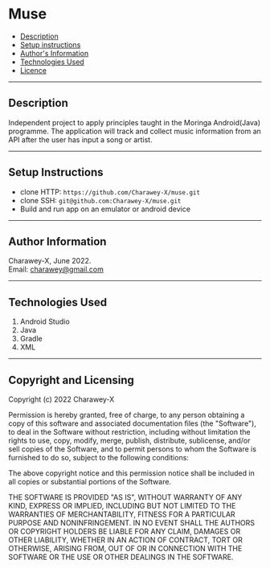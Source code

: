 # Muse

- [Description](#description)
- [Setup instructions](#setup-instructions)
- [Author's Information](#Author-information)
- [Technologies Used](#technologies-used)
- [Licence](#copyright-and-licensing)


---

## Description
Independent project to apply principles taught in the Moringa Android(Java) programme. The application will track and collect music information from an API after the user has input a song or artist.


---

## Setup Instructions
* clone HTTP: ``` https://github.com/Charawey-X/muse.git ```
* clone SSH: ``` git@github.com:Charawey-X/muse.git ```
* Build and run app on an emulator or android device

---

## Author Information
Charawey-X, June 2022. <br>
Email: charawey@gmail.com

---

## Technologies Used
1. Android Studio
2. Java
3. Gradle
4. XML

---

## Copyright and Licensing
Copyright (c) 2022 Charawey-X

Permission is hereby granted, free of charge, to any person obtaining a copy of this software and associated documentation files (the "Software"), to deal in the Software without restriction, including without limitation the rights to use, copy, modify, merge, publish, distribute, sublicense, and/or sell copies of the Software, and to permit persons to whom the Software is furnished to do so, subject to the following conditions:

The above copyright notice and this permission notice shall be included in all copies or substantial portions of the Software.

THE SOFTWARE IS PROVIDED "AS IS", WITHOUT WARRANTY OF ANY KIND, EXPRESS OR IMPLIED, INCLUDING BUT NOT LIMITED TO THE WARRANTIES OF MERCHANTABILITY, FITNESS FOR A PARTICULAR PURPOSE AND NONINFRINGEMENT. IN NO EVENT SHALL THE AUTHORS OR COPYRIGHT HOLDERS BE LIABLE FOR ANY CLAIM, DAMAGES OR OTHER LIABILITY, WHETHER IN AN ACTION OF CONTRACT, TORT OR OTHERWISE, ARISING FROM, OUT OF OR IN CONNECTION WITH THE SOFTWARE OR THE USE OR OTHER DEALINGS IN THE SOFTWARE.
